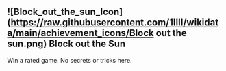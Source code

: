 ## ![Block_out_the_sun_Icon](https://raw.githubusercontent.com/1IlIl/wikidata/main/achievement_icons/Block out the sun.png) Block out the Sun





Win a rated game. No secrets or tricks here.

